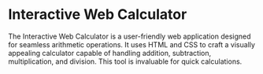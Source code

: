 # Interactive Web Calculator
The Interactive Web Calculator is a user-friendly web application designed for seamless arithmetic operations. It uses HTML and CSS to craft a visually appealing calculator capable of handling addition, subtraction, multiplication, and division. This tool is invaluable for quick calculations.
